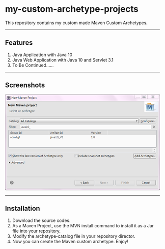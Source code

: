 # my-custom-archetype-projects
This repository contains my custom made Maven Custom Archetypes.<br>
<hr>
<h2>Features</h2>
<ol>
  <li>Java Application with Java 10</li>
  <li>Java Web Application with Java 10 and Servlet 3.1</li>
  <li>To Be Continued......</li>
</ol>
<hr>
<h2>Screenshots</h2>
<img src="/java10_V1/demo/resources/images/java10.PNG"/>
<hr>
<h2>Installation</h2>
<ol>
  <li>Download the source codes.</li>
  <li>As a Maven Project, use the MVN install command to install it as a Jar file into your repository.</li>
  <li>Modify the archetype-catalog file in your repository director.</li>
  <li>Now you can create the Maven custom archetype. Enjoy!</li>
</ol>
